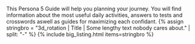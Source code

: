 This Persona 5 Guide will help you planning your journey. You will find information about the most useful daily activities, answers to tests and crosswords aswell as guides for maximizing each confidant.
{% assign stringbro = "3d_rotation | Title | Some lengthy text nobody cares about." | split: "-" %}
{% include big_listing.html items=stringbro %}
